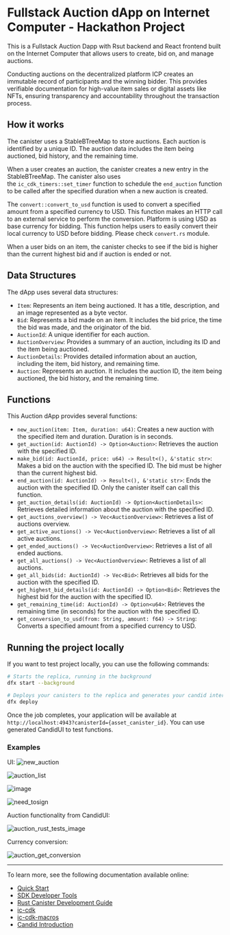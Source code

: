 # Fullstack Auction dApp on Internet Computer - Hackathon Project

This is a Fullstack Auction Dapp with Rsut backend and React frontend built on the Internet Computer that allows users to create, bid on, and manage  auctions. 

Conducting auctions on the decentralized platform ICP creates an immutable record of participants and the winning bidder. This provides verifiable documentation for high-value item sales or digital assets like NFTs, ensuring transparency and accountability throughout the transaction process.

## How it works

The canister uses a StableBTreeMap to store auctions. Each auction is identified by a unique ID. The auction data includes the item being auctioned, bid history, and the remaining time.

When a user creates an auction, the canister creates a new entry in the StableBTreeMap. The canister also uses the `ic_cdk_timers::set_timer` function to schedule the `end_auction` function to be called after the specified duration when a new auction is created.

The `convert::convert_to_usd` function is used to convert a specified amount from a specified currency to USD. This function makes an HTTP call to an external service to perform the conversion. Platform is using USD as base currency for bidding. This function helps users to easily convert their local currency to USD before bidding. Please check `convert.rs` module.

When a user bids on an item, the canister checks to see if the bid is higher than the current highest bid and if auction is ended or not.

## Data Structures

The dApp uses several data structures:

- `Item`: Represents an item being auctioned. It has a title, description, and an image represented as a byte vector.
- `Bid`: Represents a bid made on an item. It includes the bid price, the time the bid was made, and the originator of the bid.
- `AuctionId`: A unique identifier for each auction.
- `AuctionOverview`: Provides a summary of an auction, including its ID and the item being auctioned.
- `AuctionDetails`: Provides detailed information about an auction, including the item, bid history, and remaining time.
- `Auction`: Represents an auction. It includes the auction ID, the item being auctioned, the bid history, and the remaining time.

## Functions

This Auction dApp provides several functions:

- `new_auction(item: Item, duration: u64)`: Creates a new auction with the specified item and duration. Duration is in seconds.
- `get_auction(id: AuctionId) -> Option<Auction>`: Retrieves the auction with the specified ID.
- `make_bid(id: AuctionId, price: u64) -> Result<(), &'static str>`: Makes a bid on the auction with the specified ID. The bid must be higher than the current highest bid.
- `end_auction(id: AuctionId) -> Result<(), &'static str>`: Ends the auction with the specified ID. Only the canister itself can call this function.
- `get_auction_details(id: AuctionId) -> Option<AuctionDetails>`: Retrieves detailed information about the auction with the specified ID.
- `get_auctions_overview() -> Vec<AuctionOverview>`: Retrieves a list of  auctions overview.
- `get_active_auctions() -> Vec<AuctionOverview>`: Retrieves a list of all active auctions.
- `get_ended_auctions() -> Vec<AuctionOverview>`: Retrieves a list of all ended auctions.
- `get_all_auctions() -> Vec<AuctionOverview>`: Retrieves a list of all auctions.
- `get_all_bids(id: AuctionId) -> Vec<Bid>`: Retrieves all bids for the auction with the specified ID.
- `get_highest_bid_details(id: AuctionId) -> Option<Bid>`: Retrieves the highest bid for the auction with the specified ID.
- `get_remaining_time(id: AuctionId) -> Option<u64>`: Retrieves the remaining time (in seconds) for the auction with the specified ID.
- `get_conversion_to_usd(from: String, amount: f64) -> String`: Converts a specified amount from a specified currency to USD.

## Running the project locally

If you want to test project locally, you can use the following commands:

```bash
# Starts the replica, running in the background
dfx start --background

# Deploys your canisters to the replica and generates your candid interface
dfx deploy
```

Once the job completes, your application will be available at `http://localhost:4943?canisterId={asset_canister_id}`. You can use generated CandidUI to test functions.

### Examples
UI:
![new_auction](https://github.com/mervanerenci/fullstack_auction_dapp_icp/assets/101268022/76ae1b71-a32a-4884-a1f3-378f792fa2ad)

![auction_list](https://github.com/mervanerenci/fullstack_auction_dapp_icp/assets/101268022/e5c8dc80-e8ef-4ecb-8bda-74a36e6ed086)

![image](https://github.com/mervanerenci/fullstack_auction_dapp_icp/assets/101268022/28c84050-95b6-4d03-be9d-5dff1a8ecfb7)

![need_tosign](https://github.com/mervanerenci/fullstack_auction_dapp_icp/assets/101268022/65da371f-92f1-4312-b9bf-a7a91df09506)

Auction functionality from CandidUI:

![auction_rust_tests_image](https://github.com/mervanerenci/auction_dapp_icp/assets/101268022/b79a0da3-158f-4252-a131-3ab37e890e2c)

Currency conversion:

![auction_get_conversion](https://github.com/mervanerenci/auction_dapp_icp/assets/101268022/9b54b40a-80ea-4fdc-bcc1-741ab63b6a34)






-----



To learn more, see the following documentation available online:

- [Quick Start](https://internetcomputer.org/docs/current/developer-docs/setup/deploy-locally)
- [SDK Developer Tools](https://internetcomputer.org/docs/current/developer-docs/setup/install)
- [Rust Canister Development Guide](https://internetcomputer.org/docs/current/developer-docs/backend/rust/)
- [ic-cdk](https://docs.rs/ic-cdk)
- [ic-cdk-macros](https://docs.rs/ic-cdk-macros)
- [Candid Introduction](https://internetcomputer.org/docs/current/developer-docs/backend/candid/)



